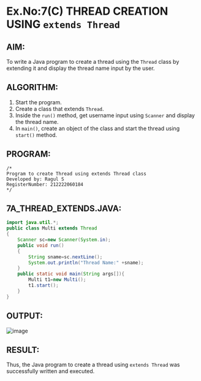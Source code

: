 # Ex.No:7(C) THREAD CREATION USING `extends Thread`

## AIM:
To write a Java program to create a thread using the `Thread` class by extending it and display the thread name input by the user.

## ALGORITHM:
1. Start the program.
2. Create a class that extends `Thread`.
3. Inside the `run()` method, get username input using `Scanner` and display the thread name.
4. In `main()`, create an object of the class and start the thread using `start()` method.

## PROGRAM:
```
/*
Program to create Thread using extends Thread class
Developed by: Ragul S
RegisterNumber: 212222060184
*/
```

## 7A_THREAD_EXTENDS.JAVA:
```java
import java.util.*;
public class Multi extends Thread
{  
    Scanner sc=new Scanner(System.in);
    public void run()
    {  
        String sname=sc.nextLine();
        System.out.println("Thread Name:" +sname);  
    }  
    public static void main(String args[]){  
        Multi t1=new Multi();  
        t1.start();  
    }      
}  
```

## OUTPUT:
![image](https://github.com/user-attachments/assets/ff67f29e-1b2a-4741-bc03-b5f7c5544499)


## RESULT:
Thus, the Java program to create a thread using `extends Thread` was successfully written and executed.
